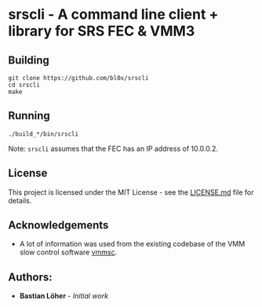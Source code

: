 # srscli - A command line client + library for SRS FEC & VMM3

## Building

```
git clone https://github.com/bl0x/srscli
cd srscli
make
```

## Running

```
./build_*/bin/srscli
```

Note: `srscli` assumes that the FEC has an IP address of 10.0.0.2.

## License

This project is licensed under the MIT License - see the [LICENSE.md](LICENSE.md) file for details.

## Acknowledgements

* A lot of information was used from the existing codebase of the VMM slow control software [vmmsc](https://gitlab.cern.ch/rd51-slow-control/vmmsc.git).

## Authors:

* **Bastian Löher** - *Initial work*
